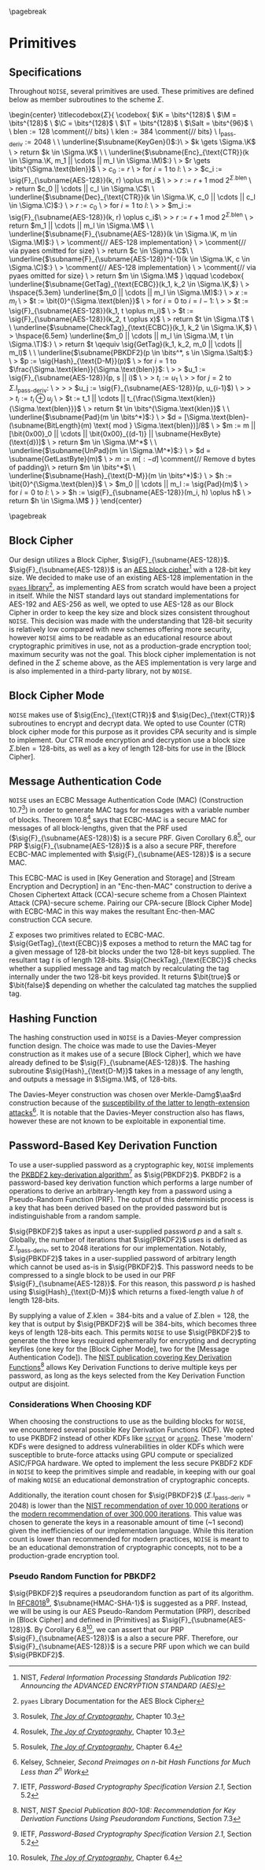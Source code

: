 \pagebreak

# Primitives

## Specifications

Throughout `NOISE`, several primitives are used. These primitives are defined below as member subroutines to the scheme $\Sigma$.

\begin{center}
  \titlecodebox{$\Sigma$}{
    \codebox{
      $\K = \bits^{128}$ \\
      $\M = \bits^{128}$ \\
      $\C = \bits^{128}$ \\
      $\T = \bits^{128}$ \\
      $\Salt = \bits^{96}$ \\
      \\
      $\text{blen} := 128$ \comment{// bits} \\
      $\text{klen} := 384$ \comment{// bits} \\
      $\text{I}_{\text{pass-deriv}} := 2048$ \\
      \\
      \underline{$\subname{KeyGen}()$:}\\
      \> $k \gets \Sigma.\K$ \\
      \> return $k \in \Sigma.\K$ \\
      \\
      \underline{$\subname{Enc}_{\text{CTR}}(k \in \Sigma.\K, m_1 || \cdots || m_l \in \Sigma.\M)$:} \\
      \> $r \gets \bits^{\Sigma.\text{blen}}$ \\
      \> $c_0 := r$ \\
      \> for $i = 1$ to $l$: \\
      \> \> $c_i := \sig{F}_{\subname{AES-128}}(k, r) \oplus m_i$ \\
      \> \> $r := r + 1 \text{ mod } 2^{\Sigma.\text{blen}}$ \\
      \> return $c_0 || \cdots || c_l \in \Sigma.\C$\\
      \\
      \underline{$\subname{Dec}_{\text{CTR}}(k \in \Sigma.\K, c_0 || \cdots || c_l \in \Sigma.\C)$:} \\
      \> $r := c_0$ \\
      \> for $i = 1$ to $l$: \\
      \> \> $m_i := \sig{F}_{\subname{AES-128}}(k, r) \oplus c_i$\\
      \> \> $r := r + 1 \text{ mod } 2^{\Sigma.\text{blen}}$ \\
      \> return $m_1 || \cdots || m_l \in \Sigma.\M$ \\
      \\
      \underline{$\subname{F}_{\subname{AES-128}}(k \in \Sigma.\K, m \in \Sigma.\M)$:} \\
      \> \comment{// AES-128 implementation} \\
      \> \comment{// via pyaes omitted for size} \\
      \> return $c \in \Sigma.\C$\\
      \\
      \underline{$\subname{F}_{\subname{AES-128}}^{-1}(k \in \Sigma.\K, c \in \Sigma.\C)$:} \\
      \> \comment{// AES-128 implementation} \\
      \> \comment{// via pyaes omitted for size} \\
      \> return $m \in \Sigma.\M$
    }
    \qquad
    \codebox{
       \underline{$\subname{GetTag}_{\text{ECBC}}(k_1, k_2 \in \Sigma.\K,$} \\
      \> \hspace{5.3em} \underline{$m_0 || \cdots || m_l \in \Sigma.\M)$:} \\
      \> $x := m_l$ \\
      \> $t := \bit{0}^{\Sigma.\text{blen}}$ \\
      \> for $i=0$ to $i = l-1$: \\
      \> \> $t := \sig{F}_{\subname{AES-128}}(k_1, t \oplus m_i)$ \\
      \> $t := \sig{F}_{\subname{AES-128}}(k_2, t \oplus x)$ \\
      \> return $t \in \Sigma.\T$ \\
      \\
      \underline{$\subname{CheckTag}_{\text{ECBC}}(k_1, k_2 \in \Sigma.\K,$} \\
      \> \hspace{6.5em} \underline{$m_0 || \cdots || m_l \in \Sigma.\M, t \in \Sigma.\T)$:} \\
      \> return $t \qequiv \sig{GetTag}(k_1, k_2, m_0 || \cdots || m_l)$ \\
      \\
      \underline{$\subname{PBKDF2}(p \in \bits^*, s \in \Sigma.\Salt)$:} \\
      \> $p := \sig{Hash}_{\text{D-M}}(p)$ \\
      \> for $i = 1$ to $\frac{\Sigma.\text{klen}}{\Sigma.\text{blen}}$: \\
      \> \> $u_1 := \sig{F}_{\subname{AES-128}}(p, s || i)$ \\
      \> \> $t_i := u_1$ \\
      \> \> for $j = 2$ to $\Sigma.\text{I}_{\text{pass-deriv}}$: \\
      \> \> \> $u_j := \sig{F}_{\subname{AES-128}}(p, u_{i-1}$) \\
      \> \> \> $t_i := t_i \oplus u_j$ \\
      \> $t := t_1 || \cdots || t_{\frac{\Sigma.\text{klen}}{\Sigma.\text{blen}}}$ \\
      \> return $t \in \bits^{\Sigma.\text{klen}}$ \\
      \\
      \underline{$\subname{Pad}(m \in \bits^*)$:} \\
      \> $d = [\Sigma.\text{blen}-(\subname{BitLength}(m) \text{ mod } \Sigma.\text{blen})]/8$ \\
      \> $m := m || [\bit{0x00}_0 || \cdots || \bit{0x00}_{(d-1)} || \subname{HexByte}(\text{d})]$ \\
      \> return $m \in \Sigma.\M^*$ \\
      \\
      \underline{$\subname{UnPad}(m \in \Sigma.\M^*)$:} \\
      \> $d = \subname{GetLastByte}(m)$ \\
      \> $m := m[:-d]$ \comment{// Remove d bytes of padding}\\
      \> return $m \in \bits^*$\\
      \\
      \underline{$\subname{Hash}_{\text{D-M}}(m \in \bits^*)$:} \\
      \> $h := \bit{0}^{\Sigma.\text{blen}}$ \\
      \> $m_0 || \cdots || m_l := \sig{Pad}(m)$ \\
      \> for $i=0$ to $l$: \\
      \> \> $h := \sig{F}_{\subname{AES-128}}(m_i, h) \oplus h$ \\
      \> return $h \in \Sigma.\M$
    }
  }
\end{center}

\pagebreak

## Block Cipher

Our design utilizes a Block Cipher, $\sig{F}_{\subname{AES-128}}$. $\sig{F}_{\subname{AES-128}}$ is an [AES block cipher](https://nvlpubs.nist.gov/nistpubs/FIPS/NIST.FIPS.197.pdf)[^3.1] with a 128-bit key size. We decided to make use of an existing AES-128 implementation in the [`pyaes` library](https://github.com/ricmoo/pyaes#aes-block-cipher)[^3.2], as implementing AES from scratch would have been a project in itself. While the NIST standard lays out standard implementations for AES-192 and AES-256 as well, we opted to use AES-128 as our Block Cipher in order to keep the key size and block sizes consistent throughout `NOISE`. This decision was made with the understanding that 128-bit security is relatively low compared with new schemes offering more security, however `NOISE` aims to be readable as an educational resource about cryptographic primitives in use, not as a production-grade encryption tool; maximum security was not the goal. This block cipher implementation is not defined in the $\Sigma$ scheme above, as the AES implementation is very large and is also implemented in a third-party library, not by `NOISE`.

[^3.1]: NIST, *Federal Information Processing Standards Publication 192: Announcing the ADVANCED ENCRYPTION STANDARD (AES)*
[^3.2]: `pyaes` Library Documentation for the AES Block Cipher

## Block Cipher Mode

`NOISE` makes use of $\sig{Enc}_{\text{CTR}}$ and $\sig{Dec}_{\text{CTR}}$ subroutines to encrypt and decrypt data. We opted to use Counter (CTR) block cipher mode for this purpose as it provides CPA security and is simple to implement. Our CTR mode encryption and decryption use a block size $\Sigma.\text{blen} = 128$-bits, as well as a key of length 128-bits for use in the [Block Cipher].

## Message Authentication Code

`NOISE` uses an ECBC Message Authentication Code (MAC) (Construction 10.7[^3.3]) in order to generate MAC tags for messages with a variable number of blocks. Theorem 10.8[^3.4] says that ECBC-MAC is a secure MAC for messages of all block-lengths, given that the PRF used ($\sig{F}_{\subname{AES-128}}$) is a secure PRF. Given Corollary 6.8[^3.5], our PRP $\sig{F}_{\subname{AES-128}}$ is a also a secure PRF, therefore ECBC-MAC implemented with $\sig{F}_{\subname{AES-128}}$ is a secure MAC.

This ECBC-MAC is used in [Key Generation and Storage] and [Stream Encryption and Decryption] in an "Enc-then-MAC" construction to derive a Chosen Ciphertext Attack (CCA)-secure scheme from a Chosen Plaintext Attack (CPA)-secure scheme. Pairing our CPA-secure [Block Cipher Mode] with ECBC-MAC in this way makes the resultant Enc-then-MAC construction CCA secure.

$\Sigma$ exposes two primitives related to ECBC-MAC. $\sig{GetTag}_{\text{ECBC}}$ exposes a method to return the MAC tag for a given message of 128-bit blocks under the two 128-bit keys supplied. The resultant tag $t$ is of length 128-bits. $\sig{CheckTag}_{\text{ECBC}}$ checks whether a supplied message and tag match by recalculating the tag internally under the two 128-bit keys provided. It returns $\bit{true}$ or $\bit{false}$ depending on whether the calculated tag matches the supplied tag.

[^3.3]: Rosulek, [*The Joy of Cryptography*](https://joyofcryptography.com/pdf/book.pdf), Chapter 10.3
[^3.4]: Rosulek, [*The Joy of Cryptography*](https://joyofcryptography.com/pdf/book.pdf), Chapter 10.3
[^3.5]: Rosulek, [*The Joy of Cryptography*](https://joyofcryptography.com/pdf/book.pdf), Chapter 6.4

## Hashing Function

The hashing construction used in `NOISE` is a Davies-Meyer compression function design. The choice was made to use the Davies-Meyer construction as it makes use of a secure [Block Cipher], which we have already defined to be $\sig{F}_{\subname{AES-128}}$. The hashing subroutine $\sig{Hash}_{\text{D-M}}$ takes in a message of any length, and outputs a message in $\Sigma.\M$, of 128-bits.

The Davies-Meyer construction was chosen over Merkle-Damg$\aa$rd construction because of the [susceptibility of the latter to length-extension attacks](https://eprint.iacr.org/2004/304.pdf)[^3.11]. It is notable that the Davies-Meyer construction also has flaws, however these are not known to be exploitable in exponential time.

[^3.11]: Kelsey, Schneier, *Second Preimages on n-bit Hash Functions for Much Less than $2^n$ Work*

## Password-Based Key Derivation Function

To use a user-supplied password as a cryptographic key, `NOISE` implements the [PKBDF2 key-derivation algorithm](https://datatracker.ietf.org/doc/html/rfc8018#section-5.2)[^3.6] as $\sig{PBKDF2}$. PKBDF2 is a password-based key derivation function which performs a large number of operations to derive an arbitrary-length key from a password using a Pseudo-Random Function (PRF). The output of this deterministic process is a key that has been derived based on the provided password but is indistinguishable from a random sample.

$\sig{PBKDF2}$ takes as input a user-supplied password $p$ and a salt $s$. Globally, the number of iterations that $\sig{PBKDF2}$ uses is defined as $\Sigma.\text{I}_{\text{pass-deriv}}$, set to $2048$ iterations for our implementation. Notably, $\sig{PBKDF2}$ takes in a user-supplied password of arbitrary length which cannot be used as-is in $\sig{PBKDF2}$. This password needs to be compressed to a single block to be used in our PRF $\sig{F}_{\subname{AES-128}}$. For this reason, this password $p$ is hashed using $\sig{Hash}_{\text{D-M}}$ which returns a fixed-length value $h$ of length 128-bits.

By supplying a value of $\Sigma.\text{klen} = 384$-bits and a value of $\Sigma.\text{blen} = 128$, the key that is output by $\sig{PBKDF2}$ will be 384-bits, which becomes three keys of length 128-bits each. This permits `NOISE` to use $\sig{PBKDF2}$ to generate the three keys required ephemerally for encrypting and decrypting keyfiles (one key for the [Block Cipher Mode], two for the [Message Authentication Code]). The [NIST publication covering Key Derivation Functions](https://nvlpubs.nist.gov/nistpubs/Legacy/SP/nistspecialpublication800-108.pdf)[^3.7] allows Key Derivation Functions to derive multiple keys per password, as long as the keys selected from the Key Derivation Function output are disjoint.

[^3.6]: IETF, *Password-Based Cryptography Specification Version 2.1*, Section 5.2
[^3.7]: NIST, *NIST Special Publication 800-108: Recommendation for Key Derivation Functions Using Pseudorandom Functions*, Section 7.3

### Considerations When Choosing KDF

When choosing the constructions to use as the building blocks for `NOISE`, we encountered several possible Key Derivation Functions (KDF). We opted to use PKBDF2 instead of other KDFs like [`scrypt`](https://www.tarsnap.com/scrypt.html) or [`argon2`](https://github.com/P-H-C/phc-winner-argon2#argon2). These 'modern' KDFs were designed to address vulnerabilities in older KDFs which were susceptible to brute-force attacks using GPU compute or specialized ASIC/FPGA hardware. We opted to implement the less secure PKBDF2 KDF in `NOISE` to keep the primitives simple and readable, in keeping with our goal of making `NOISE` an educational demonstration of cryptographic concepts.

Additionally, the iteration count chosen for $\sig{PBKDF2}$ ($\Sigma.\text{I}_{\text{pass-deriv}} = 2048$) is lower than the [NIST recommendation of over 10,000 iterations](https://pages.nist.gov/800-63-3/sp800-63b.html#memsecretver) or the [modern recommendation of over 300,000 iterations](https://cheatsheetseries.owasp.org/cheatsheets/Password_Storage_Cheat_Sheet.html). This value was chosen to generate the keys in a reasonable amount of time (~1 second) given the inefficiencies of our implementation language. While this iteration count is lower than recommended for modern practices, `NOISE` is meant to be an educational demonstration of cryptographic concepts, not to be a production-grade encryption tool.

### Pseudo Random Function for PBKDF2

$\sig{PBKDF2}$ requires a pseudorandom function as part of its algorithm. In [RFC8018](https://datatracker.ietf.org/doc/html/rfc8018#section-5.2)[^3.9], $\subname{HMAC-SHA-1}$ is suggested as a PRF. Instead, we will be using is our AES Pseudo-Random Permutation (PRP), described in [Block Cipher] and defined in [Primitives] as $\sig{F}_{\subname{AES-128}}$. By Corollary 6.8[^3.10], we can assert that our PRP $\sig{F}_{\subname{AES-128}}$ is a also a secure PRF. Therefore, our $\sig{F}_{\subname{AES-128}}$ is a secure PRF upon which we can build $\sig{PBKDF2}$.

[^3.9]: IETF, *Password-Based Cryptography Specification Version 2.1*, Section 5.2
[^3.10]: Rosulek, [*The Joy of Cryptography*](https://joyofcryptography.com/pdf/book.pdf), Chapter 6.4
